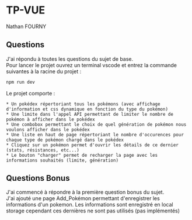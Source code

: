 # TP-VUE

Nathan FOURNY

## Questions

J'ai répondu à toutes les questions du sujet de base.  
Pour lancer le projet ouvrez un terminal vscode et entrez la commande suivantes à la racine du projet :

```bash
npm run dev
```  

Le projet comporte :

    * Un pokédex répertoriant tous les pokémons (avec affichage d'information et css dynamique en fonction du type du pokémon)
    * Une limite dans l'appel API permettant de limiter le nombre de pokémon à afficher dans le pokédex
    * Une combobox permettant le choix de quel génération de pokémon nous voulons afficher dans le pokédex
    * Une liste en haut de page répertoriant le nombre d'occurences pour chaque type de pokémon chargé dans le pokédex
    * Cliquez sur un pokémon permet d'ouvrir les détails de ce dernier (stats, résistances, etc...)
    * Le bouton "charger" permet de recharger la page avec les informations souhaités (limite, génération)

## Questions Bonus

J'ai commencé à répondre à la première question bonus du sujet.  
J'ai ajouté une page Add_Pokémon permettant d'enregistrer les informations d'un pokemon.
Les informations sont enregistré en local storage cependant ces dernières ne sont pas utilisés (pas implémentés)

